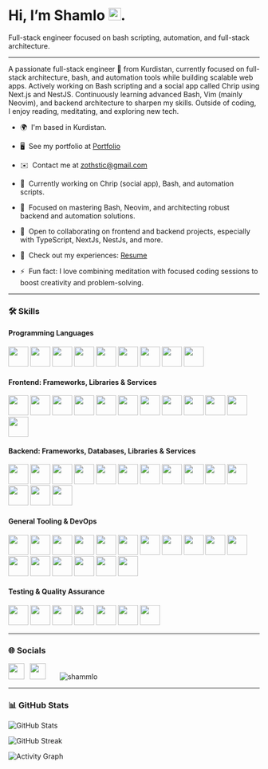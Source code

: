 Hi, I’m Shamlo <img src="https://media.giphy.com/media/hvRJCLFzcasrR4ia7z/giphy.gif" width="25px" height="25px">.
========================

Full-stack engineer focused on bash scripting, automation, and full-stack architecture.

--------------------------

A passionate full-stack engineer 🚀 from Kurdistan, currently focused on full-stack architecture, bash, and automation tools while building scalable web apps. Actively working on Bash scripting and a social app called Chrip using Next.js and NestJS. Continuously learning advanced Bash, Vim (mainly Neovim), and backend architecture to sharpen my skills. Outside of coding, I enjoy reading, meditating, and exploring new tech.

* 🌍  I'm based in Kurdistan.

* 🖥️  See my portfolio at <a href="http://shamlo.vercel.app" target="_blank">Portfolio</a>  

* ✉️  Contact me at [zothstic@gmail.com](mailto:zothstic@gmail.com)

* 🚀  Currently working on Chrip (social app), Bash, and automation scripts.

* 🧠  Focused on mastering Bash, Neovim, and architecting robust backend and automation solutions.

* 🤝  Open to collaborating on frontend and backend projects, especially with TypeScript, NextJs, NestJs, and more.

* 📄  Check out my experiences: <a href="https://shamlo.vercel.app/files/Shamlo_Ameer.pdf" target="_blank">Resume</a>

* ⚡  Fun fact: I love combining meditation with focused coding sessions to boost creativity and problem-solving.

---

### 🛠️ Skills

#### Programming Languages
<p>
  <a href="https://developer.mozilla.org/en-US/docs/Web/JavaScript" title="JavaScript"><img src="https://go-skill-icons.vercel.app/api/icons?i=javascript" width="40" /></a>
  <a href="https://www.typescriptlang.org/" title="TypeScript"><img src="https://go-skill-icons.vercel.app/api/icons?i=typescript" width="40" /></a>
  <a href="https://nodejs.org/" title="Node.js"><img src="https://go-skill-icons.vercel.app/api/icons?i=nodejs" width="40" /></a>
  <a href="https://bun.sh/" title="Bun.js"><img src="https://go-skill-icons.vercel.app/api/icons?i=bun" width="40" /></a>
  <a href="https://www.lua.org/" title="Lua"><img src="https://go-skill-icons.vercel.app/api/icons?i=lua" width="40" /></a>
  <a href="https://developer.mozilla.org/en-US/docs/Web/HTML" title="HTML"><img src="https://go-skill-icons.vercel.app/api/icons?i=html" width="40" /></a>
  <a href="https://developer.mozilla.org/en-US/docs/Web/CSS" title="CSS"><img src="https://go-skill-icons.vercel.app/api/icons?i=css" width="40" /></a>
  <a href="https://sass-lang.com/" title="SCSS / SASS"><img src="https://go-skill-icons.vercel.app/api/icons?i=scss" width="40" /></a>
  <a href="https://www.gnu.org/software/bash/" title="Bash"><img src="https://go-skill-icons.vercel.app/api/icons?i=bash" width="40" /></a>
</p>

#### Frontend: Frameworks, Libraries & Services
<p>
  <a href="https://reactjs.org/" title="React"><img src="https://go-skill-icons.vercel.app/api/icons?i=react" width="40" /></a>
  <a href="https://reactnative.dev/" title="React Native"><img src="https://go-skill-icons.vercel.app/api/icons?i=reactnative" width="40" /></a>
  <a href="https://nextjs.org/" title="Next.js"><img src="https://go-skill-icons.vercel.app/api/icons?i=nextjs" width="40" /></a>
  <a href="https://tailwindcss.com/" title="Tailwind CSS"><img src="https://go-skill-icons.vercel.app/api/icons?i=tailwindcss" width="40" /></a>
  <a href="https://redux.js.org/" title="Redux"><img src="https://go-skill-icons.vercel.app/api/icons?i=redux" width="40" /></a>
  <a href="https://recoiljs.org/" title="Recoil"><img src="https://go-skill-icons.vercel.app/api/icons?i=recoil" width="40" /></a>
  <a href="https://tanstack.com/query/latest" title="React Query"><img src="https://go-skill-icons.vercel.app/api/icons?i=reactquery" width="40" /></a>
  <a href="https://www.chartjs.org/" title="Chart.js"><img src="https://go-skill-icons.vercel.app/api/icons?i=chartjs" width="40" /></a>
  <a href="https://authjs.dev/" title="Auth.js"><img src="https://go-skill-icons.vercel.app/api/icons?i=authjs" width="40" /></a>
  <a href="https://www.apollographql.com/" title="Apollo"><img src="https://go-skill-icons.vercel.app/api/icons?i=apollo" width="40" /></a>
  <a href="https://zustand-demo.pmnd.rs/" title="Zustand"><img src="https://go-skill-icons.vercel.app/api/icons?i=zustand" width="40" /></a>
  <a href="https://ui.shadcn.com/" title="Shadcn"><img src="https://go-skill-icons.vercel.app/api/icons?i=shadcn" width="40" /></a>

</p>

#### Backend: Frameworks, Databases, Libraries & Services
<p>
  <a href="https://expressjs.com/" title="Express.js"><img src="https://go-skill-icons.vercel.app/api/icons?i=expressjs" width="40" /></a>
  <a href="https://nestjs.com/" title="NestJS"><img src="https://go-skill-icons.vercel.app/api/icons?i=nestjs" width="40" /></a>
  <a href="https://jwt.io/" title="JWT"><img src="https://go-skill-icons.vercel.app/api/icons?i=jwt" width="40" /></a>
  <a href="https://developer.mozilla.org/en-US/docs/Web/API/WebSockets_API" title="WebSockets"><img src="https://go-skill-icons.vercel.app/api/icons?i=websocket" width="40" /></a>
  <a href="https://kafka.apache.org/" title="Apache Kafka"><img src="https://go-skill-icons.vercel.app/api/icons?i=kafka" width="40" /></a>
  <a href="https://www.rabbitmq.com/" title="RabbitMQ"><img src="https://go-skill-icons.vercel.app/api/icons?i=rabbitmq" width="40" /></a>
  <a href="https://www.postgresql.org/" title="PostgreSQL"><img src="https://go-skill-icons.vercel.app/api/icons?i=postgresql" width="40" /></a>
  <a href="https://www.mongodb.com/" title="MongoDB"><img src="https://go-skill-icons.vercel.app/api/icons?i=mongodb" width="40" /></a>
  <a href="https://www.prisma.io/" title="Prisma ORM"><img src="https://go-skill-icons.vercel.app/api/icons?i=prisma" width="40" /></a>
  <a href="https://mongoosejs.com/" title="Mongoose"><img src="https://go-skill-icons.vercel.app/api/icons?i=mongoose" width="40" /></a>
  <a href="https://orm.drizzle.team/" title="Drizzle ORM"><img src="https://go-skill-icons.vercel.app/api/icons?i=drizzle" width="40" /></a>
  <a href="https://graphql.org/" title="GraphQL"><img src="https://go-skill-icons.vercel.app/api/icons?i=graphql" width="40" /></a>
  <a href="https://www.apollographql.com/" title="Apollo"><img src="https://go-skill-icons.vercel.app/api/icons?i=apollo" width="40" /></a>
  <a href="https://socket.io/" title="Socketio"><img src="https://go-skill-icons.vercel.app/api/icons?i=socketio" width="40" /></a>
</p>

#### General Tooling & DevOps
<p>
  <a href="https://www.npmjs.com/" title="npm"><img src="https://go-skill-icons.vercel.app/api/icons?i=npm" width="40" /></a>
  <a href="https://yarnpkg.com/" title="Yarn"><img src="https://go-skill-icons.vercel.app/api/icons?i=yarn" width="40" /></a>
  <a href="https://pnpm.io/" title="pnpm"><img src="https://go-skill-icons.vercel.app/api/icons?i=pnpm" width="40" /></a>
  <a href="https://www.vim.org/" title="Vim"><img src="https://go-skill-icons.vercel.app/api/icons?i=vim" width="40" /></a>
  <a href="https://neovim.io/" title="Neovim"><img src="https://go-skill-icons.vercel.app/api/icons?i=neovim" width="40" /></a>
  <a href="https://www.linux.org/" title="Linux"><img src="https://go-skill-icons.vercel.app/api/icons?i=linux" width="40" /></a>
  <a href="https://ubuntu.com/" title="Ubuntu"><img src="https://go-skill-icons.vercel.app/api/icons?i=ubuntu" width="40" /></a>
  <a href="https://www.postman.com/" title="Postman"><img src="https://go-skill-icons.vercel.app/api/icons?i=postman" width="40" /></a>
  <a href="https://learn.microsoft.com/en-us/windows/wsl/" title="WSL (Windows Subsystem for Linux)"><img src="https://go-skill-icons.vercel.app/api/icons?i=wsl" width="40" /></a>
  <a href="https://www.gnome.org/" title="GNOME Desktop"><img src="https://go-skill-icons.vercel.app/api/icons?i=gnome" width="40" /></a>
  <a href="https://www.docker.com/" title="Docker"><img src="https://go-skill-icons.vercel.app/api/icons?i=docker" width="40" /></a>
  <a href="https://kubernetes.io/" title="Kubernetes"><img src="https://go-skill-icons.vercel.app/api/icons?i=kubernetes" width="40" /></a>
  <a href="https://www.jenkins.io/" title="Jenkins"><img src="https://go-skill-icons.vercel.app/api/icons?i=jenkins" width="40" /></a>
  <a href="https://git-scm.com/" title="Git"><img src="https://go-skill-icons.vercel.app/api/icons?i=git" width="40" /></a>
  <a href="https://nginx.org/" title="NGINX"><img src="https://go-skill-icons.vercel.app/api/icons?i=nginx" width="40" /></a>
  <a href="https://webpack.js.org/" title="Webpack"><img src="https://go-skill-icons.vercel.app/api/icons?i=webpack" width="40" /></a>
  <a href="https://yaml.org/" title="YAML"><img src="https://go-skill-icons.vercel.app/api/icons?i=yaml" width="40" /></a>
</p>

#### Testing & Quality Assurance
<p>
  <a href="https://jestjs.io/" title="Jest"><img src="https://go-skill-icons.vercel.app/api/icons?i=jest" width="40" /></a>
  <a href="https://www.cypress.io/" title="Cypress"><img src="https://go-skill-icons.vercel.app/api/icons?i=cypress" width="40" /></a>
  <a href="https://playwright.dev/" title="Playwright"><img src="https://go-skill-icons.vercel.app/api/icons?i=playwright" width="40" /></a>
  <a href="https://testing-library.com/" title="Testing Library"><img src="https://go-skill-icons.vercel.app/api/icons?i=testinglibrary" width="40" /></a>
  <a href="https://www.selenium.dev/" title="Selenium"><img src="https://go-skill-icons.vercel.app/api/icons?i=selenium" width="40" /></a>
  <a href="https://pptr.dev/" title="Puppeteer"><img src="https://go-skill-icons.vercel.app/api/icons?i=puppeteer" width="40" /></a>
  <a href="https://mochajs.org/" title="Mocha"><img src="https://go-skill-icons.vercel.app/api/icons?i=mocha" width="40" /></a>
</p>

---

### 🌐 Socials

<p align="left"> 
<a href="https://www.linkedin.com/in/shamlo-ameer-126289142/" target="_blank" rel="noreferrer"><img src="https://raw.githubusercontent.com/danielcranney/readme-generator/main/public/icons/socials/linkedin.svg" width="32" height="32" /></a>&ensp;
<a href="https://www.twitter.com/Shamlo_" target="_blank" rel="noreferrer"><img src="https://raw.githubusercontent.com/danielcranney/readme-generator/main/public/icons/socials/twitter.svg" width="32" height="32" /></a>&emsp;&emsp;<img src="https://komarev.com/ghpvc/?username=shammlo&label=Profile%20views&color=0e75b6&style=flat" alt="shammlo" /></p>


---

### 📊 GitHub Stats

![GitHub Stats](https://github-readme-stats.vercel.app/api?username=shammlo&show_icons=true&count_private=true&title_color=10b981&text_color=ffffff&icon_color=10b981&bg_color=000000&hide_border=true)

![GitHub Streak](https://github-readme-streak-stats.herokuapp.com/?user=shammlo&stroke=ffffff&background=000000&ring=10b981&fire=10b981&currStreakNum=ffffff&currStreakLabel=10b981&sideNums=ffffff&sideLabels=ffffff&dates=ffffff&hide_border=true)

![Activity Graph](https://github-readme-activity-graph.vercel.app/graph?username=shammlo&bg_color=000000&color=ffffff&line=10b981&point=ffffff&area=true&hide_border=true)
